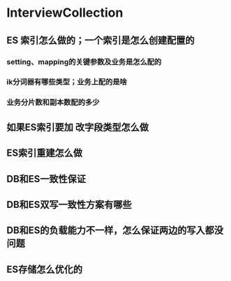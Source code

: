 # InterviewCollection

## ES 索引怎么做的；一个索引是怎么创建配置的

### setting、mapping的关键参数及业务是怎么配的

### ik分词器有哪些类型；业务上配的是啥

### 业务分片数和副本数配的多少

## 如果ES索引要加 改字段类型怎么做

## ES索引重建怎么做

## DB和ES一致性保证

## DB和ES双写一致性方案有哪些

## DB和ES的负载能力不一样，怎么保证两边的写入都没问题

## ES存储怎么优化的

